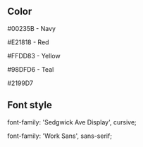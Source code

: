 ## Color

#00235B - Navy

#E21818 - Red

#FFDD83 - Yellow

#98DFD6 - Teal

#2199D7

## Font style

font-family: 'Sedgwick Ave Display', cursive;

font-family: 'Work Sans', sans-serif;
